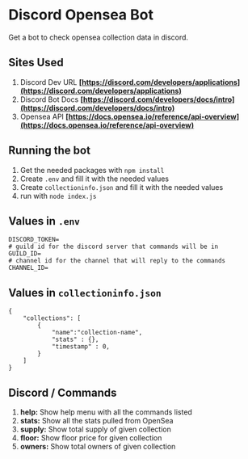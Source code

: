 # Discord Opensea Bot
Get a bot to check opensea collection data in discord.

## Sites Used
1. Discord Dev URL **[https://discord.com/developers/applications](https://discord.com/developers/applications)**
2. Discord Bot Docs **[https://discord.com/developers/docs/intro](https://discord.com/developers/docs/intro)**
3. Opensea API **[https://docs.opensea.io/reference/api-overview](https://docs.opensea.io/reference/api-overview)**

## Running the bot
1. Get the needed packages with `npm install`
2. Create `.env` and fill it with the needed values
3. Create `collectioninfo.json` and fill it with the needed values
4. run with `node index.js`

## Values in `.env`
```
DISCORD_TOKEN=
# guild id for the discord server that commands will be in
GUILD_ID=
# channel id for the channel that will reply to the commands
CHANNEL_ID=
```

## Values in `collectioninfo.json`
```
{
    "collections": [
        {
            "name":"collection-name",
            "stats" : {},
            "timestamp" : 0,
        }
    ]
}
```

## Discord / Commands
1. **help:** Show help menu with all the commands listed
2. **stats:** Show all the stats pulled from OpenSea
3. **supply:** Show total supply of given collection
4. **floor:** Show floor price for given collection
5. **owners:** Show total owners of given collection